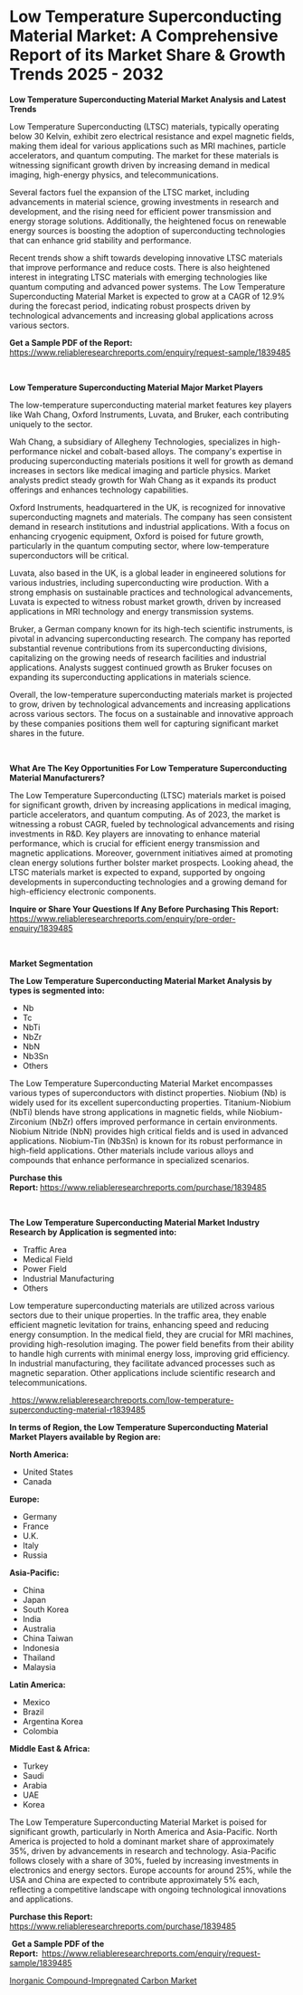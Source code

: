 <p><h1>Low Temperature Superconducting Material Market: A Comprehensive Report of its Market Share & Growth Trends 2025 - 2032</h1></p><p><strong>Low Temperature Superconducting Material Market Analysis and Latest Trends</strong></p>
<p><p>Low Temperature Superconducting (LTSC) materials, typically operating below 30 Kelvin, exhibit zero electrical resistance and expel magnetic fields, making them ideal for various applications such as MRI machines, particle accelerators, and quantum computing. The market for these materials is witnessing significant growth driven by increasing demand in medical imaging, high-energy physics, and telecommunications.</p><p>Several factors fuel the expansion of the LTSC market, including advancements in material science, growing investments in research and development, and the rising need for efficient power transmission and energy storage solutions. Additionally, the heightened focus on renewable energy sources is boosting the adoption of superconducting technologies that can enhance grid stability and performance.</p><p>Recent trends show a shift towards developing innovative LTSC materials that improve performance and reduce costs. There is also heightened interest in integrating LTSC materials with emerging technologies like quantum computing and advanced power systems. The Low Temperature Superconducting Material Market is expected to grow at a CAGR of 12.9% during the forecast period, indicating robust prospects driven by technological advancements and increasing global applications across various sectors.</p></p>
<p><strong>Get a Sample PDF of the Report:&nbsp;</strong> <a href="https://www.reliableresearchreports.com/enquiry/request-sample/1839485?utm_campaign=2221&utm_medium=2&utm_source=Github&utm_content=ia&utm_term=03022025&utm_id=low-temperature-superconducting-material">https://www.reliableresearchreports.com/enquiry/request-sample/1839485</a></p>
<p>&nbsp;</p>
<p><strong>Low Temperature Superconducting Material Major Market Players</strong></p>
<p><p>The low-temperature superconducting material market features key players like Wah Chang, Oxford Instruments, Luvata, and Bruker, each contributing uniquely to the sector.</p><p>Wah Chang, a subsidiary of Allegheny Technologies, specializes in high-performance nickel and cobalt-based alloys. The company's expertise in producing superconducting materials positions it well for growth as demand increases in sectors like medical imaging and particle physics. Market analysts predict steady growth for Wah Chang as it expands its product offerings and enhances technology capabilities.</p><p>Oxford Instruments, headquartered in the UK, is recognized for innovative superconducting magnets and materials. The company has seen consistent demand in research institutions and industrial applications. With a focus on enhancing cryogenic equipment, Oxford is poised for future growth, particularly in the quantum computing sector, where low-temperature superconductors will be critical.</p><p>Luvata, also based in the UK, is a global leader in engineered solutions for various industries, including superconducting wire production. With a strong emphasis on sustainable practices and technological advancements, Luvata is expected to witness robust market growth, driven by increased applications in MRI technology and energy transmission systems. </p><p>Bruker, a German company known for its high-tech scientific instruments, is pivotal in advancing superconducting research. The company has reported substantial revenue contributions from its superconducting divisions, capitalizing on the growing needs of research facilities and industrial applications. Analysts suggest continued growth as Bruker focuses on expanding its superconducting applications in materials science.</p><p>Overall, the low-temperature superconducting materials market is projected to grow, driven by technological advancements and increasing applications across various sectors. The focus on a sustainable and innovative approach by these companies positions them well for capturing significant market shares in the future.</p></p>
<p>&nbsp;</p>
<p><strong>What Are The Key Opportunities For Low Temperature Superconducting Material Manufacturers?</strong></p>
<p><p>The Low Temperature Superconducting (LTSC) materials market is poised for significant growth, driven by increasing applications in medical imaging, particle accelerators, and quantum computing. As of 2023, the market is witnessing a robust CAGR, fueled by technological advancements and rising investments in R&D. Key players are innovating to enhance material performance, which is crucial for efficient energy transmission and magnetic applications. Moreover, government initiatives aimed at promoting clean energy solutions further bolster market prospects. Looking ahead, the LTSC materials market is expected to expand, supported by ongoing developments in superconducting technologies and a growing demand for high-efficiency electronic components.</p></p>
<p><strong>Inquire or Share Your Questions If Any Before Purchasing This Report:</strong> <a href="https://www.reliableresearchreports.com/enquiry/pre-order-enquiry/1839485?utm_campaign=2221&utm_medium=2&utm_source=Github&utm_content=ia&utm_term=03022025&utm_id=low-temperature-superconducting-material">https://www.reliableresearchreports.com/enquiry/pre-order-enquiry/1839485</a></p>
<p>&nbsp;</p>
<p><strong>Market Segmentation</strong></p>
<p><strong>The Low Temperature Superconducting Material Market Analysis by types is segmented into:</strong></p>
<p><ul><li>Nb</li><li>Tc</li><li>NbTi</li><li>NbZr</li><li>NbN</li><li>Nb3Sn</li><li>Others</li></ul></p>
<p><p>The Low Temperature Superconducting Material Market encompasses various types of superconductors with distinct properties. Niobium (Nb) is widely used for its excellent superconducting properties. Titanium-Niobium (NbTi) blends have strong applications in magnetic fields, while Niobium-Zirconium (NbZr) offers improved performance in certain environments. Niobium Nitride (NbN) provides high critical fields and is used in advanced applications. Niobium-Tin (Nb3Sn) is known for its robust performance in high-field applications. Other materials include various alloys and compounds that enhance performance in specialized scenarios.</p></p>
<p><strong>Purchase this Report:&nbsp;</strong><a href="https://www.reliableresearchreports.com/purchase/1839485?utm_campaign=2221&utm_medium=2&utm_source=Github&utm_content=ia&utm_term=03022025&utm_id=low-temperature-superconducting-material">https://www.reliableresearchreports.com/purchase/1839485</a></p>
<p>&nbsp;</p>
<p><strong>The Low Temperature Superconducting Material Market Industry Research by Application is segmented into:</strong></p>
<p><ul><li>Traffic Area</li><li>Medical Field</li><li>Power Field</li><li>Industrial Manufacturing</li><li>Others</li></ul></p>
<p><p>Low temperature superconducting materials are utilized across various sectors due to their unique properties. In the traffic area, they enable efficient magnetic levitation for trains, enhancing speed and reducing energy consumption. In the medical field, they are crucial for MRI machines, providing high-resolution imaging. The power field benefits from their ability to handle high currents with minimal energy loss, improving grid efficiency. In industrial manufacturing, they facilitate advanced processes such as magnetic separation. Other applications include scientific research and telecommunications.</p></p>
<p><a href="https://www.reliableresearchreports.com/low-temperature-superconducting-material-r1839485?utm_campaign=2221&utm_medium=2&utm_source=Github&utm_content=ia&utm_term=03022025&utm_id=low-temperature-superconducting-material">&nbsp;https://www.reliableresearchreports.com/low-temperature-superconducting-material-r1839485</a></p>
<p><strong>In terms of Region, the Low Temperature Superconducting Material Market Players available by Region are:</strong></p>
<p>
    <p> <strong> North America: </strong>
        <ul>
            <li>United States</li>
            <li>Canada</li>
        </ul>
        </p> 
    <p> <strong> Europe: </strong>
        <ul>
            <li>Germany</li>
            <li>France</li>
            <li>U.K.</li>
            <li>Italy</li>
            <li>Russia</li>
        </ul>
        </p> 
    <p> <strong> Asia-Pacific: </strong>
        <ul>
            <li>China</li>
            <li>Japan</li>
            <li>South Korea</li>
            <li>India</li>
            <li>Australia</li>
            <li>China Taiwan</li>
            <li>Indonesia</li>
            <li>Thailand</li>
            <li>Malaysia</li>
        </ul>
        </p> 
    <p> <strong> Latin America: </strong>
        <ul>
            <li>Mexico</li>
            <li>Brazil</li>
            <li>Argentina Korea</li>
            <li>Colombia</li>
        </ul>
        </p> 
    <p> <strong> Middle East & Africa: </strong>
        <ul>
            <li>Turkey</li>
            <li>Saudi</li>
            <li>Arabia</li>
            <li>UAE</li>
            <li>Korea</li>
        </ul>
    </p>
    </p>
<p><p>The Low Temperature Superconducting Material Market is poised for significant growth, particularly in North America and Asia-Pacific. North America is projected to hold a dominant market share of approximately 35%, driven by advancements in research and technology. Asia-Pacific follows closely with a share of 30%, fueled by increasing investments in electronics and energy sectors. Europe accounts for around 25%, while the USA and China are expected to contribute approximately 5% each, reflecting a competitive landscape with ongoing technological innovations and applications.</p></p>
<p><strong>Purchase this Report: </strong><a href="https://www.reliableresearchreports.com/purchase/1839485?utm_campaign=2221&utm_medium=2&utm_source=Github&utm_content=ia&utm_term=03022025&utm_id=low-temperature-superconducting-material">https://www.reliableresearchreports.com/purchase/1839485</a></p>
<p>&nbsp;<strong>Get a Sample PDF of the Report:&nbsp;&nbsp;</strong><a href="https://www.reliableresearchreports.com/enquiry/request-sample/1839485?utm_campaign=2221&utm_medium=2&utm_source=Github&utm_content=ia&utm_term=03022025&utm_id=low-temperature-superconducting-material">https://www.reliableresearchreports.com/enquiry/request-sample/1839485</a></p>
<p><strong></strong></p>
<p><p><a href="https://github.com/klindsey95/Market-Research-Report-List-1/blob/main/inorganic-compound-impregnated-carbon-market.md?utm_campaign=2221&utm_medium=2&utm_source=Github&utm_content=ia&utm_term=03022025&utm_id=low-temperature-superconducting-material">Inorganic Compound-Impregnated Carbon Market</a></p></p>